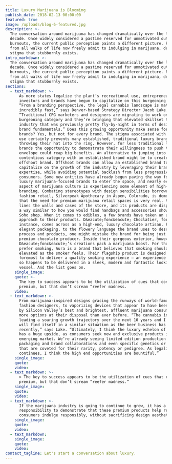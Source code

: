 ```yaml
---
title: Luxury Marijuana is Blooming
publish_date: 2018-02-13 00:00:00
featured: true
image: /uploads/blog-6-featured.jpg
description: >-
  The conversation around marijuana has changed dramatically over the last
  decade. Once widely considered a pastime reserved for unmotivated outcasts and
  burnouts, the current public perception paints a different picture. People
  from all walks of life now freely admit to indulging in marijuana, despite the
  stigma that stubbornly exists.​
intro_markdown: >-
  The conversation around marijuana has changed dramatically over the last
  decade. Once widely considered a pastime reserved for unmotivated outcasts and
  burnouts, the current public perception paints a different picture. People
  from all walks of life now freely admit to indulging in marijuana, despite the
  stigma that stubbornly exists.​
sections:
  - text_markdown: >-
      As more states legalize the plant’s recreational use, entrepreneurs,
      investors and brands have begun to capitalize on this burgeoning industry.
      “From a branding perspective, the legal cannabis landscape is maturing
      incredibly fast,” says Denver-based Strategy Director Jacob Lake.
      “Traditional CPG marketers and designers are migrating to work on this
      burgeoning category and they’re bringing that elevated skillset to an
      industry that was previously pretty fly-by-night in terms of design and
      brand fundamentals.” Does this growing opportunity make sense for luxury
      brands? Yes, but not for every brand. The stigma associated with marijuana
      use certainly prevents many established, traditional luxury brands from
      throwing their hat into the ring. However, for less traditional luxury
      brands the opportunity to demonstrate their willingness to push the
      envelope could reap big benefits. An alternative to jumping into a
      contentious category with an established brand might be to create an
      offshoot brand. Offshoot brands can allow an established brand to safely
      capitalize on the growth of the industry by leveraging their branding
      expertise, while avoiding potential backlash from less progressive
      consumers. Some new entities have already begun paving the way for more
      luxury marijuana-focused brands to enter the space, and nearly every
      aspect of marijuana culture is experiencing some element of high-end
      branding. Combating stereotypes with design sensibilities borrowed from
      fashion retail, Silverpeak Apothecary in Aspen, Colorado, is demonstrating
      that the need for premium marijuana retail spaces is very real. Rich wood
      lines the walls and cases of the store, and its products are displayed in
      a way similar to how you would find handbags and accessories shown in a
      Soho shop. When it comes to edibles, a few brands have taken an upscale
      approach to their products. D&eacute;fonc&eacute; Choclatier, for
      instance, comes across as a high-end, luxury chocolate artisan. From its
      elegant packaging, to the flowery language the brand uses to describe its
      process and products, one might mistake the brand for being just another
      premium chocolate producer. Inside their gorgeous exterior, however,
      D&eacute;fonc&eacute;’s creations pack a marijuana boost. For those who
      prefer smoking, Aura is a brand that believes that smoking should look as
      elevated as the smoker feels. Their flagship product is designed first and
      foremost to deliver a quality smoking experience – an experience that just
      so happens to be delivered in a sleek, modern and fantastic looking
      vessel. And the list goes on.
    single_image:
    quote: >-
      The key to success appears to be the utilization of cues that connote
      premium, but that don’t scream “reefer madness.
    video:
  - text_markdown: >-
      From marijuana-inspired designs gracing the runways of world-famous
      fashion designers, to vaporizing devices that appear to have been designed
      by Silicon Valley’s best and brightest, affluent marijuana consumers have
      more options at their disposal than ever before. “The cannabis industry is
      leading a soaring growth trajectory over the next 10 years and I think it
      will find itself in a similar situation as the beer business has
      recently,” says Lake. “Ultimately, I think the luxury echelon of cannabis
      has a huge upside, as consumers seek new and exclusive products in this
      emerging market. We’re already seeing limited edition production runs,
      packaging and brand collaborations and even specific genetics or strains
      that are coveted for their rarity, potency or pedigree. As legalization
      continues, I think the high end opportunities are bountiful.”
    single_image:
    quote:
    video:
  - text_markdown: >-
      > The key to success appears to be the utilization of cues that connote
      premium, but that don’t scream “reefer madness.”
    single_image:
    quote:
    video:
  - text_markdown: >-
      If the marijuana industry is going to continue to grow, it has a
      responsibility to demonstrate that these premium products help responsible
      consumers indulge responsibly, without sacrificing design aesthetics.​
    single_image:
    quote:
    video:
  - text_markdown:
    single_image:
    quote:
    video:
contact_tagline: Let's start a conversation about luxury.
---
```


